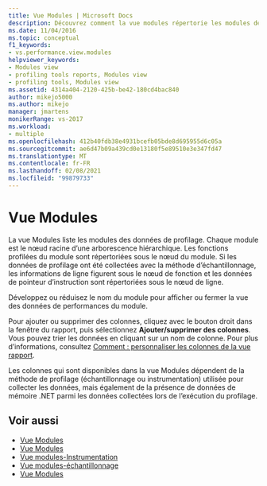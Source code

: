 ```yaml
---
title: Vue Modules | Microsoft Docs
description: Découvrez comment la vue modules répertorie les modules des données de profilage. Chaque module est le nœud racine d’une arborescence hiérarchique.
ms.date: 11/04/2016
ms.topic: conceptual
f1_keywords:
- vs.performance.view.modules
helpviewer_keywords:
- Modules view
- profiling tools reports, Modules view
- profiling tools, Modules view
ms.assetid: 4314a404-2120-425b-be42-180cd4bac840
author: mikejo5000
ms.author: mikejo
manager: jmartens
monikerRange: vs-2017
ms.workload:
- multiple
ms.openlocfilehash: 412b40fdb38e4931bcefb05bde8d695955d6c05a
ms.sourcegitcommit: ae6d47b09a439cd0e13180f5e89510e3e347fd47
ms.translationtype: MT
ms.contentlocale: fr-FR
ms.lasthandoff: 02/08/2021
ms.locfileid: "99879733"
---
```

# <a name="modules-view"></a>Vue Modules
La vue Modules liste les modules des données de profilage. Chaque module est le nœud racine d’une arborescence hiérarchique. Les fonctions profilées du module sont répertoriées sous le nœud du module. Si les données de profilage ont été collectées avec la méthode d’échantillonnage, les informations de ligne figurent sous le nœud de fonction et les données de pointeur d’instruction sont répertoriées sous le nœud de ligne.

 Développez ou réduisez le nom du module pour afficher ou fermer la vue des données de performances du module.

 Pour ajouter ou supprimer des colonnes, cliquez avec le bouton droit dans la fenêtre du rapport, puis sélectionnez **Ajouter/supprimer des colonnes**. Vous pouvez trier les données en cliquant sur un nom de colonne. Pour plus d’informations, consultez [Comment : personnaliser les colonnes de la vue rapport](../profiling/how-to-customize-report-view-columns.md).

 Les colonnes qui sont disponibles dans la vue Modules dépendent de la méthode de profilage (échantillonnage ou instrumentation) utilisée pour collecter les données, mais également de la présence de données de mémoire .NET parmi les données collectées lors de l’exécution du profilage.

## <a name="see-also"></a>Voir aussi
- [Vue Modules](../profiling/modules-view-sampling-data.md)
- [Vue Modules](../profiling/modules-view-instrumentation-data.md)
- [Vue modules-Instrumentation](../profiling/modules-view-dotnet-memory-instrumentation-data.md)
- [Vue modules-échantillonnage](../profiling/modules-view-dotnet-memory-sampling-data.md)
- [Vue Modules](../profiling/modules-view-contention-data.md)
